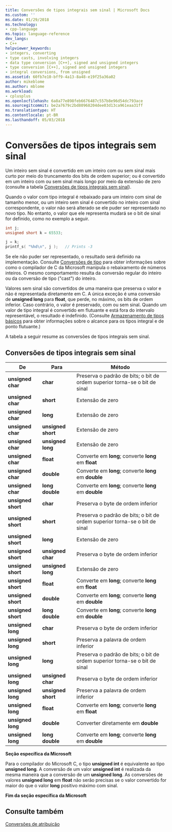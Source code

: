 ```yaml
---
title: Conversões de tipos integrais sem sinal | Microsoft Docs
ms.custom: ''
ms.date: 01/29/2018
ms.technology:
- cpp-language
ms.topic: language-reference
dev_langs:
- C++
helpviewer_keywords:
- integers, converting
- type casts, involving integers
- data type conversion [C++], signed and unsigned integers
- type conversion [C++], signed and unsigned integers
- integral conversions, from unsigned
ms.assetid: 60fb7e10-bff9-4a13-8a48-e19f25a36a02
author: mikeblome
ms.author: mblome
ms.workload:
- cplusplus
ms.openlocfilehash: 6a8a77e898feb6676487c557b8e96d54dc793ace
ms.sourcegitcommit: be2a7679c2bd80968204dee03d13ca961eaa31ff
ms.translationtype: HT
ms.contentlocale: pt-BR
ms.lasthandoff: 05/03/2018
---
```

# <a name="conversions-from-unsigned-integral-types"></a>Conversões de tipos integrais sem sinal

Um inteiro sem sinal é convertido em um inteiro com ou sem sinal mais curto por meio do truncamento dos bits de ordem superior; ou é convertido em um inteiro com ou sem sinal mais longo por meio da extensão de zero (consulte a tabela [Conversões de tipos integrais sem sinal](#_clang_table_4..3)).

Quando o valor com tipo integral é rebaixado para um inteiro com sinal de tamanho menor, ou um inteiro sem sinal é convertido no inteiro com sinal correspondente, o valor não será alterado se ele puder ser representado no novo tipo. No entanto, o valor que ele representa mudará se o bit de sinal for definido, como no exemplo a seguir.

```C
int j;
unsigned short k = 65533;

j = k;
printf_s( "%hd\n", j );   // Prints -3
```

Se ele não puder ser representado, o resultado será definido na implementação. Consulte [Conversões de tipo](../c-language/type-cast-conversions.md) para obter informações sobre como o compilador de C da Microsoft manipula o rebaixamento de números inteiros. O mesmo comportamento resulta da conversão regular do inteiro ou da conversão de tipo ("cast") do inteiro.

Valores sem sinal são convertidos de uma maneira que preserva o valor e não é representada diretamente em C. A única exceção é uma conversão de **unsigned long** para **float**, que perde, no máximo, os bits de ordem inferior. Caso contrário, o valor é preservado, com ou sem sinal. Quando um valor de tipo integral é convertido em flutuante e está fora do intervalo representável, o resultado é indefinido. (Consulte [Armazenamento de tipos básicos](../c-language/storage-of-basic-types.md) para obter informações sobre o alcance para os tipos integral e de ponto flutuante.)

A tabela a seguir resume as conversões de tipos integrais sem sinal.

## <a name="conversions-from-unsigned-integral-types"></a>Conversões de tipos integrais sem sinal

|De|Para|Método|
|----------|--------|------------|
|**unsigned char**|**char**|Preserva o padrão de bits; o bit de ordem superior torna-se o bit de sinal|
|**unsigned char**|**short**|Extensão de zero|
|**unsigned char**|**long**|Extensão de zero|
|**unsigned char**|**unsigned short**|Extensão de zero|
|**unsigned char**|**unsigned long**|Extensão de zero|
|**unsigned char**|**float**|Converte em **long**; converte **long** em **float**|
|**unsigned char**|**double**|Converte em **long**; converte **long** em **double**|
|**unsigned char**|**long double**|Converte em **long**; converte **long** em **double**|
|**unsigned short**|**char**|Preserva o byte de ordem inferior|
|**unsigned short**|**short**|Preserva o padrão de bits; o bit de ordem superior torna-se o bit de sinal|
|**unsigned short**|**long**|Extensão de zero|
|**unsigned short**|**unsigned char**|Preserva o byte de ordem inferior|
|**unsigned short**|**unsigned long**|Extensão de zero|
|**unsigned short**|**float**|Converte em **long**; converte **long** em **float**|
|**unsigned short**|**double**|Converte em **long**; converte **long** em **double**|
|**unsigned short**|**long double**|Converte em **long**; converte **long** em **double**|
|**unsigned long**|**char**|Preserva o byte de ordem inferior|
|**unsigned long**|**short**|Preserva a palavra de ordem inferior|
|**unsigned long**|**long**|Preserva o padrão de bits; o bit de ordem superior torna-se o bit de sinal|
|**unsigned long**|**unsigned char**|Preserva o byte de ordem inferior|
|**unsigned long**|**unsigned short**|Preserva a palavra de ordem inferior|
|**unsigned long**|**float**|Converte em **long**; converte **long** em **float**|
|**unsigned long**|**double**|Converter diretamente em **double**|
|**unsigned long**|**long double**|Converte em **long**; converte **long** em **double**|

**Seção específica da Microsoft**

Para o compilador do Microsoft C, o tipo **unsigned int** é equivalente ao tipo **unsigned long**. A conversão de um valor **unsigned int** é realizada da mesma maneira que a conversão de um **unsigned long**. As conversões de valores **unsigned long** em **float** não serão precisas se o valor convertido for maior do que o valor **long** positivo máximo com sinal.

**Fim da seção específica da Microsoft**

## <a name="see-also"></a>Consulte também

[Conversões de atribuição](../c-language/assignment-conversions.md)  
